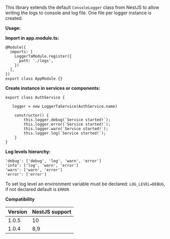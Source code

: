 This library extends the default `ConsoleLogger` class from NestJS to allow
writing the logs to console and log file. One file per logger instance is created.

**Usage:**

**Import in app.module.ts:**

```
@Module({
  imports: [
    LoggerTaModule.register({
      path: './logs',
    })
  ],
})
export class AppModule {}
```

**Create instance in services or components:**

```
export class AuthService {

   logger = new LoggerTaService(AuthService.name)

    constructor() {
        this.logger.debug(`Service started!`);
        this.logger.error(`Service started!`);
        this.logger.warn(`Service started!`);
        this.logger.log(`Service started!`);
    }
}
```

**Log levels hierarchy:**

```
'debug': ['debug', 'log', 'warn', 'error']
'info': ['log', 'warn', 'error']
'warn': ['warn', 'error']
'error': ['error']
```

To set log level an environment variable must be declared: `LOG_LEVEL=DEBUG`, if not declared default is `ERROR`

**Compatibility**

| Version | NestJS support |
| ------- | -------------- |
| 1.0.5   | 10             |
| 1.0.4   | 8,9            |
